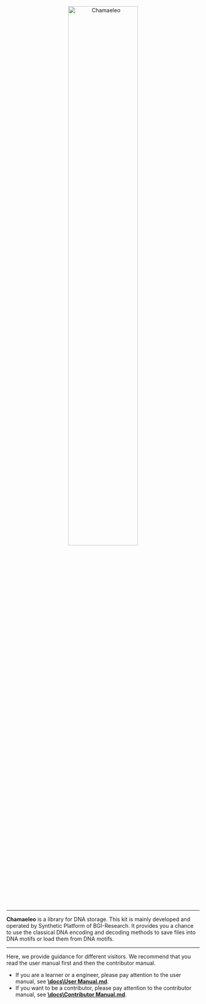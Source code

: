 <p align="center">
<img src="https://github.com/ntpz870817/Chamaeleo/blob/master/logo.png" alt="Chamaeleo" title="Chamaeleo" width="60%"/>
</p>

---

**Chamaeleo** is a library for DNA storage.
This kit is mainly developed and operated by Synthetic Platform of BGI-Research.
It provides you a chance to use the classical DNA encoding and decoding methods to save files into DNA motifs or load them from DNA motifs.


---

Here, we provide guidance for different visitors.
We recommend that you read the user manual first and then the contributor manual.

- If you are a learner or a engineer, please pay attention to the user manual, see [**\docs\User Manual.md**](https://github.com/ntpz870817/Chamaeleo/blob/master/docs/User%20Manual.md).
- If you want to be a contributor, please pay attention to the contributor manual, see [**\docs\Contributor Manual.md**](https://github.com/ntpz870817/Chamaeleo/blob/master/docs/Contributor%20Manual.md).